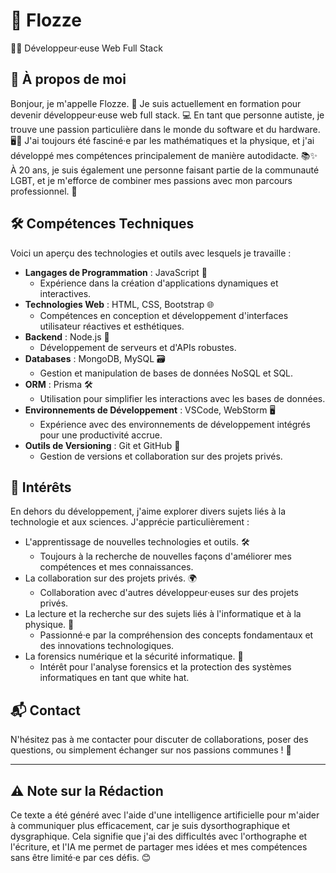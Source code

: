 # 🌟 Flozze

👩‍💻 Développeur·euse Web Full Stack

## 📌 À propos de moi

Bonjour, je m'appelle Flozze. 👋 Je suis actuellement en formation pour devenir développeur·euse web full stack. 💻 En tant que personne autiste, je trouve une passion particulière dans le monde du software et du hardware. 🖥️🔧 J'ai toujours été fasciné·e par les mathématiques et la physique, et j'ai développé mes compétences principalement de manière autodidacte. 📚✨ À 20 ans, je suis également une personne faisant partie de la communauté LGBT, et je m'efforce de combiner mes passions avec mon parcours professionnel. 🌈

## 🛠️ Compétences Techniques

Voici un aperçu des technologies et outils avec lesquels je travaille :

- **Langages de Programmation** : JavaScript 📜
  - Expérience dans la création d'applications dynamiques et interactives.
- **Technologies Web** : HTML, CSS, Bootstrap 🌐
  - Compétences en conception et développement d'interfaces utilisateur réactives et esthétiques.
- **Backend** : Node.js 🚀
  - Développement de serveurs et d'APIs robustes.
- **Databases** : MongoDB, MySQL 🗃️
  - Gestion et manipulation de bases de données NoSQL et SQL.
- **ORM** : Prisma 🛠️
  - Utilisation pour simplifier les interactions avec les bases de données.
- **Environnements de Développement** : VSCode, WebStorm 🖥️
  - Expérience avec des environnements de développement intégrés pour une productivité accrue.
- **Outils de Versioning** : Git et GitHub 🔄
  - Gestion de versions et collaboration sur des projets privés.

## 🎯 Intérêts

En dehors du développement, j'aime explorer divers sujets liés à la technologie et aux sciences. J'apprécie particulièrement :

- L'apprentissage de nouvelles technologies et outils. 🛠️
  - Toujours à la recherche de nouvelles façons d'améliorer mes compétences et mes connaissances.
- La collaboration sur des projets privés. 🌍
  - Collaboration avec d'autres développeur·euses sur des projets privés.
- La lecture et la recherche sur des sujets liés à l'informatique et à la physique. 📖
  - Passionné·e par la compréhension des concepts fondamentaux et des innovations technologiques.
- La forensics numérique et la sécurité informatique. 🔐
  - Intérêt pour l'analyse forensics et la protection des systèmes informatiques en tant que white hat.

## 📬 Contact

N'hésitez pas à me contacter pour discuter de collaborations, poser des questions, ou simplement échanger sur nos passions communes ! 💬

---

## ⚠️ Note sur la Rédaction

Ce texte a été généré avec l'aide d'une intelligence artificielle pour m'aider à communiquer plus efficacement, car je suis dysorthographique et dysgraphique. Cela signifie que j'ai des difficultés avec l'orthographe et l'écriture, et l'IA me permet de partager mes idées et mes compétences sans être limité·e par ces défis. 😊
